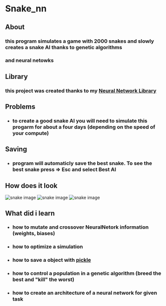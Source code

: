 # Snake_nn

##  About
### this program simulates a game with 2000 snakes and slowly creates a snake AI thanks to genetic algorithms
### and neural netowks

## Library
### this project was created thanks to my [Neural Network Library](https://github.com/atOliverParkerMorgan/Neural_network-lib) 

## Problems 
* ### to create a good snake AI you will need to simulate this progarm for about a four days (depending on the speed of your compute)
## Saving
* ### program will automaticly save the best snake. To see the best snake press => Esc and select Best AI
## How does it look
![snake image](https://i.imgur.com/M3cRH4o.png)
![snake image](https://i.imgur.com/gEv8EO8.png)
![snake image](https://i.imgur.com/OF0asGL.png)

## What did i learn 
* ### how to mutate and crossover NeuralNetork information (weights, biases)
* ### how to optimize a simulation
* ### how to save a object with [pickle](https://docs.python.org/2/library/pickle.html)
* ### how to control a population in a genetic algorithm (breed the best and "kill" the worst)
* ### how to create an architecture of a neural network for given task

